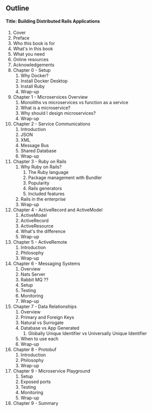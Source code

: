 ## Outline

#### Title: Building Distributed Rails Applications

1. Cover
1. Preface
1. Who this book is for
1. What's in this book
1. What you need
1. Online resources
1. Acknowledgements
1. Chapter 0 - Setup
   1. Why Docker?
   1. Install Docker Desktop
   1. Install Ruby
   1. Wrap-up
1. Chapter 1 - Microservices Overview
   1. Monoliths vs microservices vs function as a service
   1. What is a microservice?
   1. Why should I design microservices?
   1. Wrap-up
1. Chapter 2 - Service Communications
   1. Introduction
   1. JSON
   1. XML
   1. Message Bus
   1. Shared Database
   1. Wrap-up
1. Chapter 3 - Ruby on Rails
   1. Why Ruby on Rails?
      1. The Ruby language
      1. Package management with Bundler
      1. Popularity
      1. Rails generators
      1. Included features
   1. Rails in the enterprise
   1. Wrap-up
1. Chapter 4 - ActiveRecord and ActiveModel
   1. ActiveModel
   1. ActiveRecord
   1. ActiveResource
   1. What's the difference
   1. Wrap-up
1. Chapter 5 - ActiveRemote
   1. Introduction
   1. Philosophy
   1. Wrap-up
1. Chapter 6 - Messaging Systems
   1. Overview
   1. Nats Server
   1. Rabbit MQ ??
   1. Setup
   1. Testing
   1. Monitoring
   1. Wrap-up
1. Chapter 7 - Data Relationships
   1. Overview
   1. Primary and Foreign Keys
   1. Natural vs Surrogate
   1. Database vs App Generated
      1. Globally Unique Identifier vs Universally Unique Identifier
   1. When to use each
   1. Wrap-up
1. Chapter 8 - Protobuf
   1. Introduction
   1. Philosophy
   1. Wrap-up
1. Chapter 9 - Microservice Playground
   1. Setup
   1. Exposed ports
   1. Testing
   1. Monitoring
   1. Wrap-up
1. Chapter 9 - Summary
